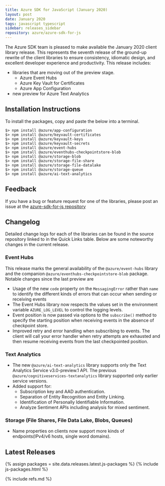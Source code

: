 ```yaml
---
title: Azure SDK for JavaScript (January 2020)
layout: post
date: January 2020
tags: javascript typescript
sidebar: releases_sidebar
repository: azure/azure-sdk-for-js
---
```


The Azure SDK team is pleased to make available the January 2020 client library release. This represents the seventh release of the ground-up rewrite of the client libraries to ensure consistency, idiomatic design, and excellent developer experience and productivity. This release includes:
- libraries that are moving out of the preview stage.
    - Azure Event Hubs
    - Azure Key Vault for Certificates
    - Azure App Configuration
- new preview for Azure Text Analytics

## Installation Instructions
To install the packages, copy and paste the below into a terminal.

    $> npm install @azure/app-configuration
    $> npm install @azure/keyvault-certificates
    $> npm install @azure/keyvault-keys
    $> npm install @azure/keyvault-secrets
    $> npm install @azure/event-hubs
    $> npm install @azure/eventhubs-checkpointstore-blob
    $> npm install @azure/storage-blob
    $> npm install @azure/storage-file-share
    $> npm install @azure/storage-file-datalake
    $> npm install @azure/storage-queue
    $> npm install @azure/ai-text-analytics

## Feedback
If you have a bug or feature request for one of the libraries, please post an issue at the [azure-sdk-for-js repository](https://github.com/azure/azure-sdk-for-js/issues)

## Changelog

Detailed change logs for each of the libraries can be found in the source repository linked to in the Quick Links table.
Below are some noteworthy changes in the current release.

### Event Hubs

This release marks the general availability of the `@azure/event-hubs` library and the companion `@azure/eventhubs-checkpointstore-blob` package.
Notable changes since the last preview are
- Usage of the new `code` property on the `MessagingError` rather than `name` to identify the different kinds of errors that can occur when sending or receiving events
- The Event Hubs library now respects the values set in the environment variable `AZURE_LOG_LEVEL` to control the logging levels.
- Event position is now passed via options to the `subscribe()` method to specify the starting position when receiving events in the absence of checkpoint store.
- Improved retry and error handling when subscribing to events. The client will call your error handler when retry attempts are exhausted and then resume receiving events from the last checkpointed position.

### Text Analytics

- The new `@azure/ai-text-analytics` library supports only the Text Analytics Service v3.0-preview.1 API.
The previous `@azure/cognitiveservices-textanalytics` library supported only earlier service versions.
- Added support for:
  - Subscription key and AAD authentication.
  - Separation of Entity Recognition and Entity Linking.
  - Identification of Personally Identifiable Information.
  - Analyze Sentiment APIs including analysis for mixed sentiment.

### Storage (File Shares, File Data Lake, Blobs, Queues)
  - Name properties on clients now support more kinds of endpoints(IPv4/v6 hosts, single word domains).
  


## Latest Releases

{% assign packages = site.data.releases.latest.js-packages %}
{% include js-packages.html %}

{% include refs.md %}
